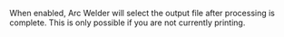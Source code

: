 When enabled, Arc Welder will select the output file after processing is complete.  This is only possible if you are not currently printing.